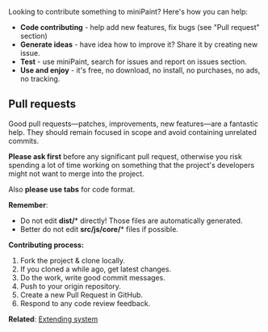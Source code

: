 Looking to contribute something to miniPaint? Here's how you can help:
* **Code contributing** - help add new features, fix bugs (see "Pull request" section)
* **Generate ideas** - have idea how to improve it? Share it by creating new issue.
* **Test** - use miniPaint, search for issues and report on issues section.
* **Use and enjoy** - it's free, no download, no install, no purchases, no ads, no tracking.

## Pull requests

Good pull requests—patches, improvements, new features—are a fantastic help. They should remain focused in scope and avoid containing unrelated commits.

**Please ask first** before any significant pull request, otherwise you risk spending a lot of time working on something that the project's developers might not want to merge into the project.

Also **please use tabs** for code format.

**Remember**:
- Do not edit **dist/*** directly! Those files are automatically generated.
- Better do not edit **src/js/core/*** files if possible.

**Contributing process:**

1. Fork the project & clone locally.
2. If you cloned a while ago, get latest changes.
4. Do the work, write good commit messages.
5. Push to your origin repository.
6. Create a new Pull Request in GitHub.
7. Respond to any code review feedback.

**Related**: [Extending system](/viliusle/miniPaint/wiki/Extending)
